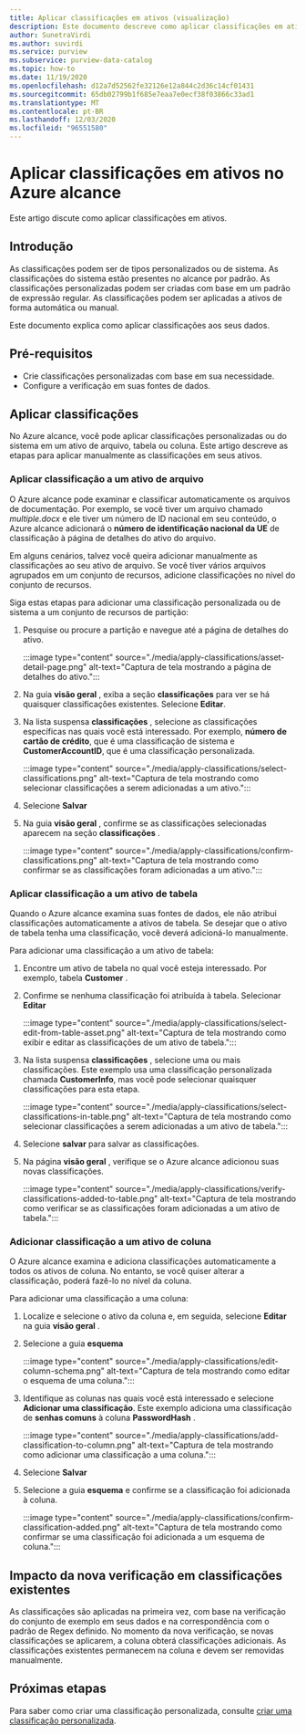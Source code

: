 ```yaml
---
title: Aplicar classificações em ativos (visualização)
description: Este documento descreve como aplicar classificações em ativos.
author: SunetraVirdi
ms.author: suvirdi
ms.service: purview
ms.subservice: purview-data-catalog
ms.topic: how-to
ms.date: 11/19/2020
ms.openlocfilehash: d12a7d52562fe32126e12a844c2d36c14cf01431
ms.sourcegitcommit: 65db02799b1f685e7eaa7e0ecf38f03866c33ad1
ms.translationtype: MT
ms.contentlocale: pt-BR
ms.lasthandoff: 12/03/2020
ms.locfileid: "96551580"
---
```

# <a name="apply-classifications-on-assets-in-azure-purview"></a>Aplicar classificações em ativos no Azure alcance

Este artigo discute como aplicar classificações em ativos.

## <a name="introduction"></a>Introdução

As classificações podem ser de tipos personalizados ou de sistema. As classificações do sistema estão presentes no alcance por padrão. As classificações personalizadas podem ser criadas com base em um padrão de expressão regular. As classificações podem ser aplicadas a ativos de forma automática ou manual.

Este documento explica como aplicar classificações aos seus dados.

## <a name="prerequisites"></a>Pré-requisitos

- Crie classificações personalizadas com base em sua necessidade.
- Configure a verificação em suas fontes de dados.

## <a name="apply-classifications"></a>Aplicar classificações
No Azure alcance, você pode aplicar classificações personalizadas ou do sistema em um ativo de arquivo, tabela ou coluna. Este artigo descreve as etapas para aplicar manualmente as classificações em seus ativos.

### <a name="apply-classification-to-a-file-asset"></a>Aplicar classificação a um ativo de arquivo
O Azure alcance pode examinar e classificar automaticamente os arquivos de documentação. Por exemplo, se você tiver um arquivo chamado *multiple.docx* e ele tiver um número de ID nacional em seu conteúdo, o Azure alcance adicionará o **número de identificação nacional da UE** de classificação à página de detalhes do ativo do arquivo.

Em alguns cenários, talvez você queira adicionar manualmente as classificações ao seu ativo de arquivo. Se você tiver vários arquivos agrupados em um conjunto de recursos, adicione classificações no nível do conjunto de recursos.

Siga estas etapas para adicionar uma classificação personalizada ou de sistema a um conjunto de recursos de partição:

1. Pesquise ou procure a partição e navegue até a página de detalhes do ativo.

    :::image type="content" source="./media/apply-classifications/asset-detail-page.png" alt-text="Captura de tela mostrando a página de detalhes do ativo.":::

1. Na guia **visão geral** , exiba a seção **classificações** para ver se há quaisquer classificações existentes. Selecione **Editar**.

1. Na lista suspensa **classificações** , selecione as classificações específicas nas quais você está interessado. Por exemplo, **número de cartão de crédito**, que é uma classificação de sistema e **CustomerAccountID**, que é uma classificação personalizada.

    :::image type="content" source="./media/apply-classifications/select-classifications.png" alt-text="Captura de tela mostrando como selecionar classificações a serem adicionadas a um ativo.":::

1. Selecione **Salvar**

1. Na guia **visão geral** , confirme se as classificações selecionadas aparecem na seção **classificações** .

    :::image type="content" source="./media/apply-classifications/confirm-classifications.png" alt-text="Captura de tela mostrando como confirmar se as classificações foram adicionadas a um ativo.":::

### <a name="apply-classification-to-a-table-asset"></a>Aplicar classificação a um ativo de tabela

Quando o Azure alcance examina suas fontes de dados, ele não atribui classificações automaticamente a ativos de tabela. Se desejar que o ativo de tabela tenha uma classificação, você deverá adicioná-lo manualmente.

Para adicionar uma classificação a um ativo de tabela:

1. Encontre um ativo de tabela no qual você esteja interessado. Por exemplo, tabela **Customer** .

1. Confirme se nenhuma classificação foi atribuída à tabela. Selecionar **Editar**

    :::image type="content" source="./media/apply-classifications/select-edit-from-table-asset.png" alt-text="Captura de tela mostrando como exibir e editar as classificações de um ativo de tabela.":::

1. Na lista suspensa **classificações** , selecione uma ou mais classificações. Este exemplo usa uma classificação personalizada chamada **CustomerInfo**, mas você pode selecionar quaisquer classificações para esta etapa.

    :::image type="content" source="./media/apply-classifications/select-classifications-in-table.png" alt-text="Captura de tela mostrando como selecionar classificações a serem adicionadas a um ativo de tabela.":::

1. Selecione **salvar** para salvar as classificações.

1. Na página **visão geral** , verifique se o Azure alcance adicionou suas novas classificações.

    :::image type="content" source="./media/apply-classifications/verify-classifications-added-to-table.png" alt-text="Captura de tela mostrando como verificar se as classificações foram adicionadas a um ativo de tabela.":::

### <a name="add-classification-to-a-column-asset"></a>Adicionar classificação a um ativo de coluna

O Azure alcance examina e adiciona classificações automaticamente a todos os ativos de coluna. No entanto, se você quiser alterar a classificação, poderá fazê-lo no nível da coluna.

Para adicionar uma classificação a uma coluna:

1. Localize e selecione o ativo da coluna e, em seguida, selecione **Editar** na guia **visão geral** .

1. Selecione a guia **esquema**

    :::image type="content" source="./media/apply-classifications/edit-column-schema.png" alt-text="Captura de tela mostrando como editar o esquema de uma coluna.":::

1. Identifique as colunas nas quais você está interessado e selecione **Adicionar uma classificação**. Este exemplo adiciona uma classificação de **senhas comuns** à coluna **PasswordHash** .

    :::image type="content" source="./media/apply-classifications/add-classification-to-column.png" alt-text="Captura de tela mostrando como adicionar uma classificação a uma coluna.":::

1. Selecione **Salvar**

1. Selecione a guia **esquema** e confirme se a classificação foi adicionada à coluna.

    :::image type="content" source="./media/apply-classifications/confirm-classification-added.png" alt-text="Captura de tela mostrando como confirmar se uma classificação foi adicionada a um esquema de coluna.":::

## <a name="impact-of-rescanning-on-existing-classifications"></a>Impacto da nova verificação em classificações existentes

As classificações são aplicadas na primeira vez, com base na verificação do conjunto de exemplo em seus dados e na correspondência com o padrão de Regex definido. No momento da nova verificação, se novas classificações se aplicarem, a coluna obterá classificações adicionais. As classificações existentes permanecem na coluna e devem ser removidas manualmente.

## <a name="next-steps"></a>Próximas etapas
Para saber como criar uma classificação personalizada, consulte [criar uma classificação personalizada](create-a-custom-classification-and-classification-rule.md).